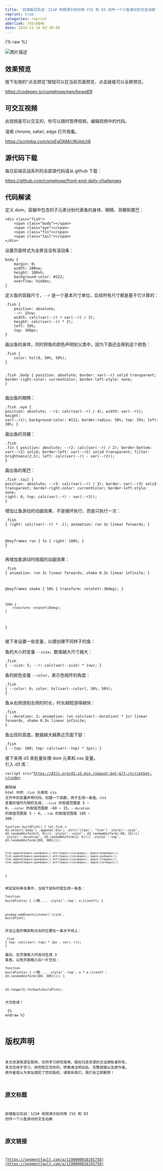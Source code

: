 ```yaml
---
title: '前端每日实战：121# 视频演示如何用 CSS 和 D3 创作一个小鱼游动的交互动画'
reprint: true
categories: reprint
abbrlink: 745c084b
date: 2018-11-14 02:30:09
---
```


{% raw %}
<p><span class="img-wrap"><img data-src="/img/bVbf6nx?w=400&amp;h=302" src="https://static.alili.tech/img/bVbf6nx?w=400&amp;h=302" alt="&#x56FE;&#x7247;&#x63CF;&#x8FF0;" title="&#x56FE;&#x7247;&#x63CF;&#x8FF0;"></span></p><h2>&#x6548;&#x679C;&#x9884;&#x89C8;</h2><p>&#x6309;&#x4E0B;&#x53F3;&#x4FA7;&#x7684;&#x201C;&#x70B9;&#x51FB;&#x9884;&#x89C8;&#x201D;&#x6309;&#x94AE;&#x53EF;&#x4EE5;&#x5728;&#x5F53;&#x524D;&#x9875;&#x9762;&#x9884;&#x89C8;&#xFF0C;&#x70B9;&#x51FB;&#x94FE;&#x63A5;&#x53EF;&#x4EE5;&#x5168;&#x5C4F;&#x9884;&#x89C8;&#x3002;</p><p><a href="https://codepen.io/comehope/pen/bxwpER" rel="nofollow noreferrer">https://codepen.io/comehope/pen/bxwpER</a></p><h2>&#x53EF;&#x4EA4;&#x4E92;&#x89C6;&#x9891;</h2><p>&#x6B64;&#x89C6;&#x9891;&#x662F;&#x53EF;&#x4EE5;&#x4EA4;&#x4E92;&#x7684;&#xFF0C;&#x4F60;&#x53EF;&#x4EE5;&#x968F;&#x65F6;&#x6682;&#x505C;&#x89C6;&#x9891;&#xFF0C;&#x7F16;&#x8F91;&#x89C6;&#x9891;&#x4E2D;&#x7684;&#x4EE3;&#x7801;&#x3002;</p><p>&#x8BF7;&#x7528; chrome, safari, edge &#x6253;&#x5F00;&#x89C2;&#x770B;&#x3002;</p><p><a href="https://scrimba.com/p/pEgDAM/cWJmLh6" rel="nofollow noreferrer">https://scrimba.com/p/pEgDAM/cWJmLh6</a></p><h2>&#x6E90;&#x4EE3;&#x7801;&#x4E0B;&#x8F7D;</h2><p>&#x6BCF;&#x65E5;&#x524D;&#x7AEF;&#x5B9E;&#x6218;&#x7CFB;&#x5217;&#x7684;&#x5168;&#x90E8;&#x6E90;&#x4EE3;&#x7801;&#x8BF7;&#x4ECE; github &#x4E0B;&#x8F7D;&#xFF1A;</p><p><a href="https://github.com/comehope/front-end-daily-challenges" rel="nofollow noreferrer">https://github.com/comehope/front-end-daily-challenges</a></p><h2>&#x4EE3;&#x7801;&#x89E3;&#x8BFB;</h2><p>&#x5B9A;&#x4E49; dom&#xFF0C;&#x5BB9;&#x5668;&#x4E2D;&#x5305;&#x542B;&#x7684;&#x5B50;&#x5143;&#x7D20;&#x5206;&#x522B;&#x4EE3;&#x8868;&#x9C7C;&#x7684;&#x8EAB;&#x4F53;&#x3001;&#x773C;&#x775B;&#x3001;&#x80CC;&#x9CCD;&#x548C;&#x5C3E;&#x5DF4;&#xFF1A;</p><pre><code class="html">&lt;div class=&quot;fish&quot;&gt;
    &lt;span class=&quot;body&quot;&gt;&lt;/span&gt;
    &lt;span class=&quot;eye&quot;&gt;&lt;/span&gt;
    &lt;span class=&quot;fin&quot;&gt;&lt;/span&gt;
    &lt;span class=&quot;tail&quot;&gt;&lt;/span&gt;
&lt;/div&gt;</code></pre><p>&#x8BBE;&#x7F6E;&#x9875;&#x9762;&#x6837;&#x5F0F;&#x4E3A;&#x5168;&#x5C4F;&#x4E14;&#x6CA1;&#x6709;&#x6EDA;&#x52A8;&#x6761;&#xFF1A;</p><pre><code class="css">body {
    margin: 0;
    width: 100vw;
    height: 100vh;
    background-color: #222;
    overflow: hidden;
}</code></pre><p>&#x5B9A;&#x4E49;&#x9C7C;&#x7684;&#x5BB9;&#x5668;&#x5C3A;&#x5BF8;&#xFF0C;<code>--r</code> &#x662F;&#x4E00;&#x4E2A;&#x57FA;&#x672C;&#x5C3A;&#x5BF8;&#x5355;&#x4F4D;&#xFF0C;&#x540E;&#x7EED;&#x6240;&#x6709;&#x5C3A;&#x5BF8;&#x90FD;&#x662F;&#x57FA;&#x4E8E;&#x5B83;&#x8BA1;&#x7B97;&#x7684;&#xFF1A;</p><pre><code class="css">.fish {
    position: absolute;
    --r: 15vw;
    width: calc(var(--r) + var(--r) / 3);
    height: calc(var(--r) * 2);
    left: 50%;
    top: 100px;
}</code></pre><p>&#x753B;&#x51FA;&#x9C7C;&#x7684;&#x8EAB;&#x4F53;&#xFF0C;&#x540C;&#x65F6;&#x628A;&#x9C7C;&#x7684;&#x989C;&#x8272;&#x58F0;&#x660E;&#x5230;&#x7236;&#x7C7B;&#x4E2D;&#xFF0C;&#x56E0;&#x4E3A;&#x4E0B;&#x9762;&#x8FD8;&#x4F1A;&#x7528;&#x5230;&#x8FD9;&#x4E2A;&#x989C;&#x8272;&#xFF1A;</p><pre><code class="css">.fish {
    color: hsl(0, 50%, 50%);
}

.fish .body {
    position: absolute;
    border: var(--r) solid transparent;
    border-right-color: currentColor;
    border-left-style: none;
}</code></pre><p>&#x753B;&#x51FA;&#x9C7C;&#x7684;&#x773C;&#x775B;&#xFF1A;</p><pre><code class="css">.fish .eye {
    position: absolute;
    --r1: calc(var(--r) / 4);
    width: var(--r1);
    height: var(--r1);
    background-color: #111;
    border-radius: 50%;
    top: 35%;
    left: 30%;
}</code></pre><p>&#x753B;&#x51FA;&#x9C7C;&#x7684;&#x80CC;&#x9CCD;&#xFF1A;</p><pre><code class="css">.fish .fin {
    position: absolute;
    --r2: calc(var(--r) / 2);
    border-bottom: var(--r2) solid;
    border-left: var(--r2) solid transparent;
    filter: brightness(2.5);
    left: calc(var(--r) - var(--r2));
}</code></pre><p>&#x753B;&#x51FA;&#x9C7C;&#x7684;&#x5C3E;&#x5DF4;&#xFF1A;</p><pre><code class="css">.fish .tail {
    position: absolute;
    --r3: calc(var(--r) / 3);
    border: var(--r3) solid transparent;
    border-right-color: currentColor;
    border-left-style: none;
    right: 0;
    top: calc(var(--r) - var(--r3));
}</code></pre><p>&#x589E;&#x52A0;&#x8BA9;&#x9C7C;&#x6E38;&#x52A8;&#x7684;&#x52A8;&#x753B;&#x6548;&#x679C;&#xFF0C;&#x4E0D;&#x662F;&#x5FAA;&#x73AF;&#x6267;&#x884C;&#xFF0C;&#x800C;&#x662F;&#x53EA;&#x6267;&#x884C;&#x4E00;&#x6B21;&#xFF1A;</p><pre><code class="css">.fish {
    right: calc(var(--r) * -1);
    animation: run 3s linear forwards;
}

@keyframes run {
    to {
        right: 100%;
    }
}</code></pre><p>&#x518D;&#x589E;&#x52A0;&#x9C7C;&#x6E38;&#x52A8;&#x65F6;&#x6447;&#x6446;&#x7684;&#x52A8;&#x753B;&#x6548;&#x679C;&#xFF1A;</p><pre><code class="css">.fish {
    animation: 
        run 3s linear forwards,
        shake 0.3s linear infinite;
}

@keyframes shake {
    50% {
        transform: rotateY(-30deg);
    }

    100% {
        transform: rotateY(30deg);
    }
}</code></pre><p>&#x63A5;&#x4E0B;&#x6765;&#x8BBE;&#x7F6E;&#x4E00;&#x4E9B;&#x53D8;&#x91CF;&#xFF0C;&#x4EE5;&#x4FBF;&#x521B;&#x5EFA;&#x4E0D;&#x540C;&#x6837;&#x5B50;&#x7684;&#x9C7C;&#xFF1A;</p><p>&#x9C7C;&#x7684;&#x5927;&#x5C0F;&#x7684;&#x53D8;&#x91CF; <code>--size</code>&#xFF0C;&#x6570;&#x503C;&#x8D8A;&#x5927;&#x5C3A;&#x5BF8;&#x8D8A;&#x5927;&#xFF1A;</p><pre><code class="css">.fish {
    --size: 5;
    --r: calc(var(--size) * 1vw);
}</code></pre><p>&#x9C7C;&#x7684;&#x989C;&#x8272;&#x53D8;&#x91CF; <code>--color</code>&#xFF0C;&#x8868;&#x793A;&#x8272;&#x76F8;&#x73AF;&#x7684;&#x89D2;&#x5EA6;&#xFF1A;</p><pre><code class="css">.fish {
    --color: 0;
    color: hsl(var(--color), 50%, 50%);
}</code></pre><p>&#x9C7C;&#x4ECE;&#x53F3;&#x4FA7;&#x6E38;&#x5230;&#x5DE6;&#x4FA7;&#x7684;&#x65F6;&#x957F;&#xFF0C;&#x65F6;&#x957F;&#x8D8A;&#x77ED;&#x6E38;&#x5F97;&#x8D8A;&#x5FEB;&#xFF1A;</p><pre><code class="css">.fish {
    --duration: 3;
    animation: 
        run calc(var(--duration) * 1s) linear forwards,
        shake 0.3s linear infinite;
}</code></pre><p>&#x9C7C;&#x51FA;&#x73B0;&#x7684;&#x9AD8;&#x5EA6;&#xFF0C;&#x6570;&#x636E;&#x8D8A;&#x5927;&#x8D8A;&#x9760;&#x8FD1;&#x9875;&#x9762;&#x4E0B;&#x90E8;&#xFF1A;</p><pre><code class="css">.fish {
    --top: 100;
    top: calc(var(--top) * 1px);
}</code></pre><p>&#x63A5;&#x4E0B;&#x6765;&#x7528; d3 &#x6765;&#x6279;&#x91CF;&#x5904;&#x7406; dom &#x5143;&#x7D20;&#x548C; css &#x53D8;&#x91CF;&#x3002;<br>&#x5F15;&#x5165; d3 &#x5E93;&#xFF1A;</p><pre><code class="html">&lt;script src=&quot;https://d3js.org/d3.v5.min.js&quot;&gt;&lt;/script&gt;</code></pre><p>&#x5220;&#x9664;&#x6389; html &#x4E2D;&#x7684; <code>.fish</code> &#x5143;&#x7D20;&#x548C; css &#x6587;&#x4EF6;&#x4E2D;&#x7684;&#x53D8;&#x91CF;&#x58F0;&#x660E;&#x4EE3;&#x7801;&#x3002;&#x521B;&#x5EFA;&#x4E00;&#x4E2A;&#x51FD;&#x6570;&#xFF0C;&#x7528;&#x4E8E;&#x751F;&#x6210;&#x4E00;&#x6761;&#x9C7C;&#x3002;css &#x53D8;&#x91CF;&#x7684;&#x503C;&#x5747;&#x4E3A;&#x968F;&#x673A;&#x751F;&#x6210;&#xFF0C;<code>--size</code> &#x7684;&#x53D6;&#x503C;&#x8303;&#x56F4;&#x662F; 5 ~ 8&#xFF0C;<code>--color</code> &#x7684;&#x53D6;&#x503C;&#x8303;&#x56F4;&#x662F; -60 ~ 15&#xFF0C;<code>--duration</code> &#x7684;&#x53D6;&#x503C;&#x8303;&#x56F4;&#x662F; 3 ~ 6&#xFF0C;<code>--top</code> &#x7684;&#x53D6;&#x503C;&#x8303;&#x56F4;&#x662F; 100 ~ 300&#xFF1A;</p><pre><code class="javascript">function buildFish() {
    let fish = d3.select(&apos;body&apos;)
        .append(&apos;div&apos;)
        .attr(&apos;class&apos;, &apos;fish&apos;)
        .style(&apos;--size&apos;, d3.randomUniform(5, 8)())
        .style(&apos;--color&apos;, d3.randomUniform(-60, 15)())
        .style(&apos;--duration&apos;, d3.randomUniform(3, 6)())
        .style(&apos;--top&apos;, d3.randomUniform(100, 300)());
    
    fish.append(&apos;span&apos;).attr(&apos;class&apos;, &apos;body&apos;);
    fish.append(&apos;span&apos;).attr(&apos;class&apos;, &apos;eye&apos;);
    fish.append(&apos;span&apos;).attr(&apos;class&apos;, &apos;fin&apos;);
    fish.append(&apos;span&apos;).attr(&apos;class&apos;, &apos;tail&apos;);
}</code></pre><p>&#x7ED1;&#x5B9A;&#x9F20;&#x6807;&#x5355;&#x51FB;&#x4E8B;&#x4EF6;&#xFF0C;&#x5F53;&#x6309;&#x4E0B;&#x9F20;&#x6807;&#x65F6;&#x5C31;&#x751F;&#x6210;&#x4E00;&#x6761;&#x9C7C;&#xFF1A;</p><pre><code class="javascript">function buildFish(e) {
    //&#x7565;....
    .style(&apos;--top&apos;, e.clientY);
}

window.addEventListener(&apos;click&apos;, buildFish);</code></pre><p>&#x5E76;&#x4E14;&#x8BA9;&#x9C7C;&#x7684;&#x5634;&#x90E8;&#x548C;&#x70B9;&#x51FB;&#x7684;&#x4F4D;&#x7F6E;&#x5728;&#x4E00;&#x6761;&#x6C34;&#x5E73;&#x7EBF;&#x4E0A;&#xFF1A;</p><pre><code class="css">.fish {
    top: calc(var(--top) * 1px - var(--r));
}</code></pre><p>&#x6700;&#x540E;&#xFF0C;&#x5728;&#x9875;&#x9762;&#x8F7D;&#x5165;&#x65F6;&#x81EA;&#x52A8;&#x751F;&#x6210; 3 &#x6761;&#x9C7C;&#xFF0C;&#x4EE5;&#x514D;&#x9875;&#x9762;&#x8F7D;&#x5165;&#x540E;&#x4E00;&#x7247;&#x7A7A;&#x767D;&#xFF1A;</p><pre><code class="javascript">function buildFish(e) {
    //&#x7565;....
    .style(&apos;--top&apos;, e ? e.clientY : d3.randomUniform(100, 300)());
}

d3.range(3).forEach(buildFish);</code></pre><p>&#x5927;&#x529F;&#x544A;&#x6210;&#xFF01;</p>
{% endraw %}

# 版权声明
本文资源来源互联网，仅供学习研究使用，版权归该资源的合法拥有者所有，
本文仅用于学习、研究和交流目的。转载请注明出处、完整链接以及原作者。
原作者若认为本站侵犯了您的版权，请联系我们，我们会立即删除！

## 原文标题
前端每日实战：121# 视频演示如何用 CSS 和 D3 创作一个小鱼游动的交互动画

## 原文链接
[https://segmentfault.com/a/1190000016191758](https://segmentfault.com/a/1190000016191758)

